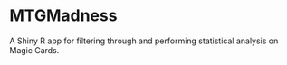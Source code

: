 # MTGMadness
A Shiny R app for filtering through and performing statistical analysis on Magic Cards.
